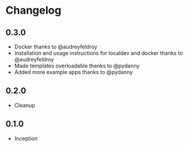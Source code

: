 # Changelog

## 0.3.0

- Docker thanks to @audreyfeldroy
- Installation and usage instructions for localdev and docker thanks to @audreyfeldroy
- Made templates overloadable thanks to @pydanny
- Added more example apps thanks to @pydanny

## 0.2.0

- Cleanup

## 0.1.0

- Inception